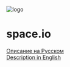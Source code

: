 ![logo](/home/vladimir/Загрузки/logo.jpg)
# space.io 

[Описание на Русском](readme_ru.md)  
[Description in English](readme_en.md)
